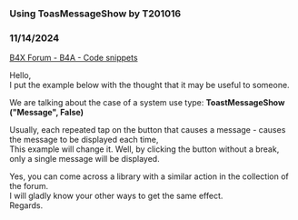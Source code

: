 ### Using ToasMessageShow by T201016
### 11/14/2024
[B4X Forum - B4A - Code snippets](https://www.b4x.com/android/forum/threads/164125/)

Hello,  
I put the example below with the thought that it may be useful to someone.  
  
We are talking about the case of a system use type: **ToastMessageShow ("Message", False)**  
  
Usually, each repeated tap on the button that causes a message - causes the message to be displayed each time,  
This example will change it. Well, by clicking the button without a break, only a single message will be displayed.  
  
Yes, you can come across a library with a similar action in the collection of the forum.  
I will gladly know your other ways to get the same effect.  
Regards.